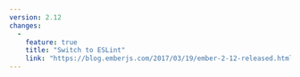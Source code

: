 ```yaml
---
version: 2.12
changes:
  - 
    feature: true
    title: "Switch to ESLint"
    link: "https://blog.emberjs.com/2017/03/19/ember-2-12-released.html"
---
```

